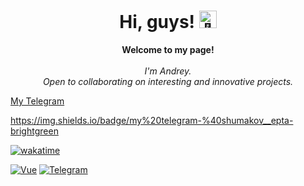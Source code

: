 <h1 align="center">Hi, guys! <img src="https://github.com/wervlad/wervlad/assets/24524555/766d336d-b87d-44ba-807c-c51de2bc6b4d" width="28px" alt="👋"></h1>
<p align="center">
    <b>Welcome to my page!</b><br><br>
    <i>
        I'm Andrey.<br>
        Open to collaborating on interesting and innovative projects.<br>
    </i>
</p>

[My Telegram](https://t.me/shumakov_epta "@shumakov_epta")<br>



https://img.shields.io/badge/my%20telegram-%40shumakov__epta-brightgreen

[![wakatime](https://wakatime.com/badge/user/82b4e55b-b819-435e-9beb-0ebadd36dc23.svg?style=flat-square)](https://wakatime.com/@82b4e55b-b819-435e-9beb-0ebadd36dc23)

 [![Vue][Vue.js]][Vue-url]
 [![Telegram][Telegram]][Telegram-url]
 
[Vue.js]: https://img.shields.io/badge/Vue.js-35495E?style=for-the-badge&logo=vuedotjs&logoColor=4FC08D
[Vue-url]: https://vuejs.org/
[Telegram]: https://img.shields.io/badge/my%20telegram-%40shumakov__epta-brightgreen
[Telegram-url]: https://t.me/shumakov_epta






